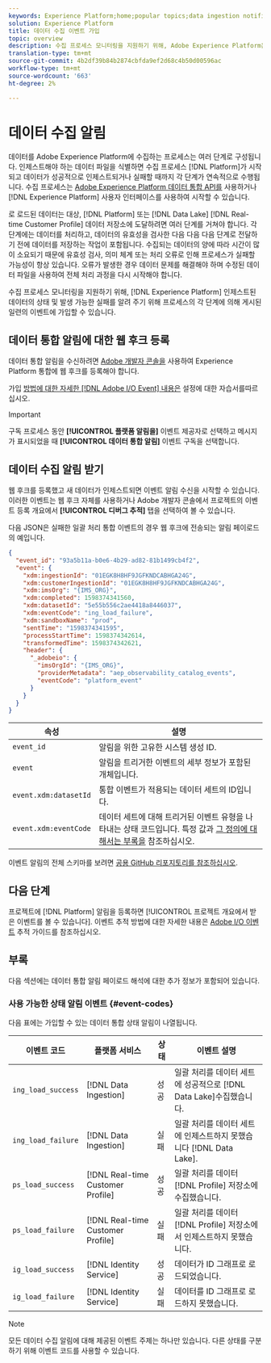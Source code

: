 ```yaml
---
keywords: Experience Platform;home;popular topics;data ingestion notifications;notifications;subscribe events;data ingestion status events;status events;subscribe;status notifications;
solution: Experience Platform
title: 데이터 수집 이벤트 가입
topic: overview
description: 수집 프로세스 모니터링을 지원하기 위해, Adobe Experience Platform은 프로세스의 각 단계에 의해 게시된 일련의 이벤트에 가입할 수 있도록 하여, 인제스트된 데이터의 상태 및 발생 가능한 실패를 사용자에게 알립니다.
translation-type: tm+mt
source-git-commit: 4b2df39b84b2874cbfda9ef2d68c4b50d00596ac
workflow-type: tm+mt
source-wordcount: '663'
ht-degree: 2%

---
```



# 데이터 수집 알림

데이터를 Adobe Experience Platform에 수집하는 프로세스는 여러 단계로 구성됩니다. 인제스트해야 하는 데이터 파일을 식별하면 수집 프로세스 [!DNL Platform]가 시작되고 데이터가 성공적으로 인제스트되거나 실패할 때까지 각 단계가 연속적으로 수행됩니다. 수집 프로세스는 [Adobe Experience Platform 데이터 통합 API를](https://www.adobe.io/apis/experienceplatform/home/api-reference.html#!acpdr/swagger-specs/ingest-api.yaml) 사용하거나 [!DNL Experience Platform] 사용자 인터페이스를 사용하여 시작할 수 있습니다.

로 로드된 데이터는 대상, [!DNL Platform] 또는 [!DNL Data Lake] [!DNL Real-time Customer Profile] 데이터 저장소에 도달하려면 여러 단계를 거쳐야 합니다. 각 단계에는 데이터를 처리하고, 데이터의 유효성을 검사한 다음 다음 다음 단계로 전달하기 전에 데이터를 저장하는 작업이 포함됩니다. 수집되는 데이터의 양에 따라 시간이 많이 소요되기 때문에 유효성 검사, 의미 체계 또는 처리 오류로 인해 프로세스가 실패할 가능성이 항상 있습니다. 오류가 발생한 경우 데이터 문제를 해결해야 하며 수정된 데이터 파일을 사용하여 전체 처리 과정을 다시 시작해야 합니다.

수집 프로세스 모니터링을 지원하기 위해, [!DNL Experience Platform] 인제스트된 데이터의 상태 및 발생 가능한 실패를 알려 주기 위해 프로세스의 각 단계에 의해 게시된 일련의 이벤트에 가입할 수 있습니다.

## 데이터 통합 알림에 대한 웹 후크 등록

데이터 통합 알림을 수신하려면 [Adobe 개발자 콘솔을](https://www.adobe.com/go/devs_console_ui) 사용하여 Experience Platform 통합에 웹 후크를 등록해야 합니다.

가입 [방법에 대한 자세한 [!DNL Adobe I/O Event] 내용은](../../observability/notifications/subscribe.md) 설정에 대한 자습서를따르십시오.

>[!IMPORTANT]
>
>구독 프로세스 동안 **[!UICONTROL 플랫폼 알림을]** 이벤트 제공자로 선택하고 메시지가 표시되었을 때 **[!UICONTROL 데이터 통합 알림]** 이벤트 구독을 선택합니다.

## 데이터 수집 알림 받기

웹 후크를 등록했고 새 데이터가 인제스트되면 이벤트 알림 수신을 시작할 수 있습니다. 이러한 이벤트는 웹 후크 자체를 사용하거나 Adobe 개발자 콘솔에서 프로젝트의 이벤트 등록 개요에서 **[!UICONTROL 디버그 추적]** 탭을 선택하여 볼 수 있습니다.

다음 JSON은 실패한 일괄 처리 통합 이벤트의 경우 웹 후크에 전송되는 알림 페이로드의 예입니다.

```json
{
  "event_id": "93a5b11a-b0e6-4b29-ad82-81b1499cb4f2",
  "event": {
    "xdm:ingestionId": "01EGK8H8HF9JGFKNDCABHGA24G",
    "xdm:customerIngestionId": "01EGK8H8HF9JGFKNDCABHGA24G",
    "xdm:imsOrg": "{IMS_ORG}",
    "xdm:completed": 1598374341560,
    "xdm:datasetId": "5e55b556c2ae4418a8446037",
    "xdm:eventCode": "ing_load_failure",
    "xdm:sandboxName": "prod",
    "sentTime": "1598374341595",
    "processStartTime": 1598374342614,
    "transformedTime": 1598374342621,
    "header": {
      "_adobeio": {
        "imsOrgId": "{IMS_ORG}",
        "providerMetadata": "aep_observability_catalog_events",
        "eventCode": "platform_event"
      }
    }
  }
}
```

| 속성 | 설명 |
| --- | --- |
| `event_id` | 알림을 위한 고유한 시스템 생성 ID. |
| `event` | 알림을 트리거한 이벤트의 세부 정보가 포함된 개체입니다. |
| `event.xdm:datasetId` | 통합 이벤트가 적용되는 데이터 세트의 ID입니다. |
| `event.xdm:eventCode` | 데이터 세트에 대해 트리거된 이벤트 유형을 나타내는 상태 코드입니다. 특정 값과 [그 정의에 대해서는 부록을](#event-codes) 참조하십시오. |

이벤트 알림의 전체 스키마를 보려면 [공용 GitHub 리포지토리를 참조하십시오](https://github.com/adobe/xdm/blob/master/schemas/notifications/ingestion.schema.json).

## 다음 단계

프로젝트에 [!DNL Platform] 알림을 등록하면 [!UICONTROL 프로젝트 개요에서 받은 이벤트를 볼 수 있습니다]. 이벤트 추적 방법에 대한 자세한 내용은 [Adobe I/O 이벤트](https://www.adobe.io/apis/experienceplatform/events/docs.html#!adobedocs/adobeio-events/master/support/tracing.md) 추적 가이드를 참조하십시오.

## 부록

다음 섹션에는 데이터 통합 알림 페이로드 해석에 대한 추가 정보가 포함되어 있습니다.

### 사용 가능한 상태 알림 이벤트 {#event-codes}

다음 표에는 가입할 수 있는 데이터 통합 상태 알림이 나열됩니다.

| 이벤트 코드 | 플랫폼 서비스 | 상태 | 이벤트 설명 |
| --- | ---------------- | ------ | ----------------- |
| `ing_load_success` | [!DNL Data Ingestion] | 성공 | 일괄 처리를 데이터 세트에 성공적으로 [!DNL Data Lake]수집했습니다. |
| `ing_load_failure` | [!DNL Data Ingestion] | 실패 | 일괄 처리를 데이터 세트에 인제스트하지 못했습니다 [!DNL Data Lake]. |
| `ps_load_success` | [!DNL Real-time Customer Profile] | 성공 | 일괄 처리를 데이터 [!DNL Profile] 저장소에 수집했습니다. |
| `ps_load_failure` | [!DNL Real-time Customer Profile] | 실패 | 일괄 처리를 데이터 [!DNL Profile] 저장소에서 인제스트하지 못했습니다. |
| `ig_load_success` | [!DNL Identity Service] | 성공 | 데이터가 ID 그래프로 로드되었습니다. |
| `ig_load_failure` | [!DNL Identity Service] | 실패 | 데이터를 ID 그래프로 로드하지 못했습니다. |

>[!NOTE]
>
>모든 데이터 수집 알림에 대해 제공된 이벤트 주제는 하나만 있습니다. 다른 상태를 구분하기 위해 이벤트 코드를 사용할 수 있습니다.